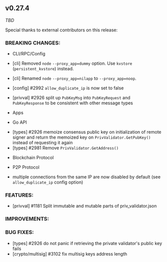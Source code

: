 ## v0.27.4

*TBD*

Special thanks to external contributors on this release:

### BREAKING CHANGES:

* CLI/RPC/Config
- [cli] Removed `node` `--proxy_app=dummy` option. Use `kvstore` (`persistent_kvstore`) instead.
- [cli] Renamed `node` `--proxy_app=nilapp` to `--proxy_app=noop`.
- [config] \#2992 `allow_duplicate_ip` is now set to false

- [privval] \#2926 split up `PubKeyMsg` into `PubKeyRequest` and `PubKeyResponse` to be consistent with other message types

* Apps

* Go API  
- [types] \#2926 memoize consensus public key on initialization of remote signer and return the memoized key on 
`PrivValidator.GetPubKey()` instead of requesting it again 
- [types] \#2981 Remove `PrivValidator.GetAddress()`

* Blockchain Protocol

* P2P Protocol
- multiple connections from the same IP are now disabled by default (see `allow_duplicate_ip` config option)

### FEATURES:
- [privval] \#1181 Split immutable and mutable parts of priv_validator.json

### IMPROVEMENTS:

### BUG FIXES:
- [types] \#2926 do not panic if retrieving the private validator's public key fails
- [crypto/multisig] \#3102 fix multisig keys address length
